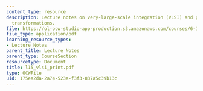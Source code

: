 ```yaml
---
content_type: resource
description: Lecture notes on very-large-scale integration (VLSI) and performance
  transformations.
file: https://ol-ocw-studio-app-production.s3.amazonaws.com/courses/6-111-introductory-digital-systems-laboratory-spring-2006/175ea2da2a74523af3f3837a5c39b13c_l15_vlsi_print.pdf
file_type: application/pdf
learning_resource_types:
- Lecture Notes
parent_title: Lecture Notes
parent_type: CourseSection
resourcetype: Document
title: l15_vlsi_print.pdf
type: OCWFile
uid: 175ea2da-2a74-523a-f3f3-837a5c39b13c
---
```

